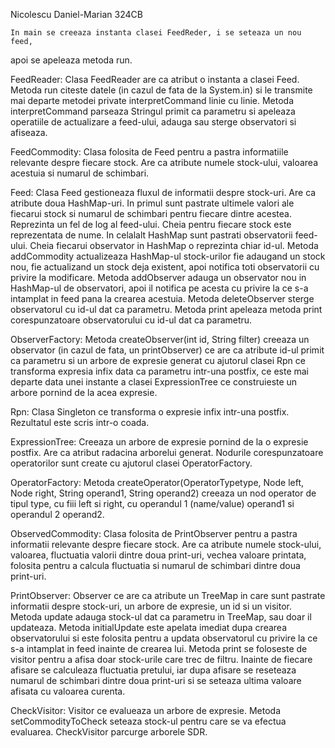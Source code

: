 Nicolescu Daniel-Marian
324CB

	In main se creeaza instanta clasei FeedReder, i se seteaza un nou feed,
apoi se apeleaza metoda run.

FeedReader:
	Clasa FeedReader are ca atribut o instanta a clasei Feed. Metoda run
citeste datele (in cazul de fata de la System.in) si le transmite mai 
departe metodei private interpretCommand linie cu linie. Metoda 
interpretCommand parseaza Stringul primit ca parametru si apeleaza 
operatiile de actualizare a feed-ului, adauga sau sterge observatori si
afiseaza.

FeedCommodity:
	Clasa folosita de Feed pentru a pastra informatiile relevante despre
fiecare stock. Are ca atribute numele stock-ului, valoarea acestuia si numarul
de schimbari. 

Feed:
	Clasa Feed gestioneaza fluxul de informatii despre stock-uri. Are ca
atribute doua HashMap-uri. In primul sunt pastrate ultimele valori ale fiecarui
stock si numarul de schimbari pentru fiecare dintre acestea. Reprezinta un fel 
de log al feed-ului. Cheia pentru fiecare stock este reprezentata de nume.
In celalalt HashMap sunt pastrati observatorii feed-ului. Cheia fiecarui
observator in HashMap o reprezinta chiar id-ul.
	Metoda addCommodity actualizeaza HashMap-ul stock-urilor fie adaugand un 
stock nou, fie actualizand un stock deja existent, apoi notifica toti 
observatorii cu privire la modificare.
	Metoda addObserver adauga un observator nou in HashMap-ul de observatori,
apoi il notifica pe acesta cu privire la ce s-a intamplat in feed pana la
crearea acestuia.
	Metoda deleteObserver sterge observatorul cu id-ul dat ca parametru.
	Metoda print apeleaza metoda print corespunzatoare observatorului cu id-ul
dat ca parametru.

ObserverFactory:
	Metoda createObserver(int id, String filter) creeaza un observator (in
cazul de fata, un printObserver) ce are ca atribute id-ul primit ca parametru
si un arbore de expresie generat cu ajutorul clasei Rpn ce transforma expresia
infix data ca parametru intr-una postfix, ce este mai departe data unei
instante a clasei ExpressionTree ce construieste un arbore pornind de la acea
expresie.

Rpn:
	Clasa Singleton ce transforma o expresie infix intr-una postfix. Rezultatul
este scris intr-o coada.

ExpressionTree:
	 Creeaza un arbore de expresie pornind de la o expresie postfix. Are ca
atribut radacina arborelui generat. Nodurile corespunzatoare operatorilor sunt
create cu ajutorul clasei OperatorFactory.

OperatorFactory:
	Metoda createOperator(OperatorTypetype, Node left, Node right, String 
operand1, String operand2) creeaza un nod operator de tipul type, cu fiii
left si right, cu operandul 1 (name/value) operand1 si operandul 2 operand2.

ObservedCommodity:
	Clasa folosita de PrintObserver pentru a pastra informatii relevante
despre fiecare stock. Are ca atribute numele stock-ului, valoarea, fluctuatia
valorii dintre doua print-uri, vechea valoare printata, folosita pentru a
calcula fluctuatia si numarul de schimbari dintre doua print-uri. 

PrintObserver:
	Observer ce are ca atribute un TreeMap in care sunt pastrate informatii 
despre stock-uri, un arbore de expresie, un id si un visitor.
	Metoda update adauga stock-ul dat ca parametru in TreeMap, sau doar il
updateaza.
	Metoda initialUpdate este apelata imediat dupa crearea observatorului si
este folosita pentru a updata observatorul cu privire la ce s-a intamplat in
feed inainte de crearea lui.
	Metoda print se foloseste de visitor pentru a afisa doar stock-urile care
trec de filtru. Inainte de fiecare afisare se calculeaza fluctuatia pretului,
iar dupa afisare se reseteaza numarul de schimbari dintre doua print-uri si se
seteaza ultima valoare afisata cu valoarea curenta.

CheckVisitor:
	Visitor ce evalueaza un arbore de expresie.
	Metoda setCommodityToCheck seteaza stock-ul pentru care se va efectua
evaluarea.
	CheckVisitor parcurge arborele SDR.
